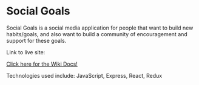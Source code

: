 # Social Goals

Social Goals is a social media application for people that want to build new habits/goals, and also want to build a community of encouragement and support for these goals.

Link to live site: 

[Click here for the Wiki Docs!](https://github.com/anwilson93/SocialGoals/wiki)

Technologies used include: JavaScript, Express, React, Redux
